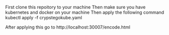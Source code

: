 First clone this repoitory to your machine
Then make sure you have kubernetes and docker on your machine
Then apply the following command
kubectl apply -f crypstegokube.yaml

After applying this go to http://localhost:30007/encode.html
